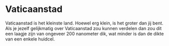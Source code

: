 # Vaticaanstad

Vaticaanstad is het kleinste land. Hoewel erg klein, is het groter dan jij bent.
Als je jezelf gelijkmatig over Vaticaanstad zou kunnen verdelen dan zou dit een
laagje zijn van ongeveer 200 nanometer dik, wat minder is dan de dikte van een
enkele huidcel.

